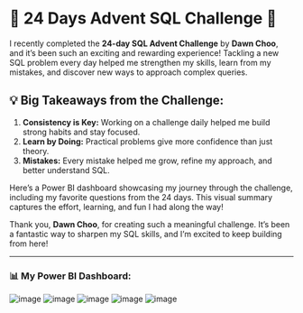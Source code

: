 # 🎄 24 Days Advent SQL Challenge 🎄

I recently completed the **24-day SQL Advent Challenge** by **Dawn Choo**, and it’s been such an exciting and rewarding experience! Tackling a new SQL problem every day helped me strengthen my skills, learn from my mistakes, and discover new ways to approach complex queries.

## 💡 Big Takeaways from the Challenge:

1. **Consistency is Key:** Working on a challenge daily helped me build strong habits and stay focused.
2. **Learn by Doing:** Practical problems give more confidence than just theory.
3. **Mistakes:** Every mistake helped me grow, refine my approach, and better understand SQL.

Here’s a Power BI dashboard showcasing my journey through the challenge, including my favorite questions from the 24 days. This visual summary captures the effort, learning, and fun I had along the way!

Thank you, **Dawn Choo**, for creating such a meaningful challenge. It’s been a fantastic way to sharpen my SQL skills, and I’m excited to keep building from here!

---

### 📊 My Power BI Dashboard:

![image](https://github.com/user-attachments/assets/b969a429-b126-4efe-92f6-84207dba4517)
![image](https://github.com/user-attachments/assets/fc4361e3-6e1e-4d6d-82e2-e760760b5a08)
![image](https://github.com/user-attachments/assets/11591c15-dac3-40bb-aac8-ac9c53c87348)
![image](https://github.com/user-attachments/assets/2fd004a9-cccd-4572-a0b1-3039e7923582)
![image](https://github.com/user-attachments/assets/4b5f19e8-52bf-4e4a-ae52-e5ba2f572de3)



